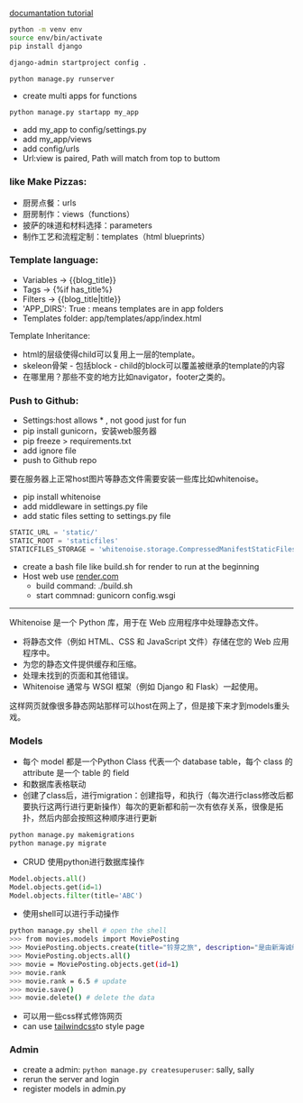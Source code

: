 [documantation tutorial](https://docs.djangoproject.com/en/5.0/intro/tutorial01/)

```bash
python -m venv env
source env/bin/activate
pip install django

django-admin startproject config .

python manage.py runserver
```

- create multi apps for functions

```bash
python manage.py startapp my_app
```

- add my_app to config/settings.py
- add my_app/views 
- add config/urls
- Url:view is paired, Path will match from top to buttom

### like Make Pizzas:

- 厨房点餐：urls
- 厨房制作：views（functions）
- 披萨的味道和材料选择：parameters
- 制作工艺和流程定制：templates（html blueprints）

### Template language:

- Variables -> {{blog_title}}
- Tags -> {%if has_title%}
- Filters -> {{blog_title|title}}
- 'APP_DIRS': True : means templates are in app folders
- Templates folder: app/templates/app/index.html

Template Inheritance:

- html的层级使得child可以复用上一层的template。
- skeleon骨架 - 包括block - child的block可以覆盖被继承的template的内容
- 在哪里用？那些不变的地方比如navigator，footer之类的。

### Push to Github:

- Settings:host allows * , not good just for fun
- pip install gunicorn，安装web服务器
- pip freeze > requirements.txt
- add ignore file
- push to Github repo

要在服务器上正常host图片等静态文件需要安装一些库比如whitenoise。

- pip install whitenoise
- add middleware in settings.py file
- add static files setting to settings.py file
```python
STATIC_URL = 'static/'
STATIC_ROOT = 'staticfiles'
STATICFILES_STORAGE = 'whitenoise.storage.CompressedManifestStaticFilesStorage'
```
- create a bash file like build.sh for render to run at the beginning
- Host web use [render.com](https://render.com/)
  - build command: ./build.sh
  - start commnad: gunicorn config.wsgi

---

Whitenoise 是一个 Python 库，用于在 Web 应用程序中处理静态文件。

- 将静态文件（例如 HTML、CSS 和 JavaScript 文件）存储在您的 Web 应用程序中。
- 为您的静态文件提供缓存和压缩。
- 处理未找到的页面和其他错误。
- Whitenoise 通常与 WSGI 框架（例如 Django 和 Flask）一起使用。

这样网页就像很多静态网站那样可以host在网上了，但是接下来才到models重头戏。

### Models

- 每个 model 都是一个Python Class 代表一个 database table，每个 class 的 attribute 是一个 table 的 field
- 和数据库表格联动
- 创建了class后，进行migration：创建指导，和执行（每次进行class修改后都要执行这两行进行更新操作）每次的更新都和前一次有依存关系，很像是拓扑，然后内部会按照这种顺序进行更新
```bash
python manage.py makemigrations
python manage.py migrate
```
- CRUD 使用python进行数据库操作
```python
Model.objects.all()
Model.objects.get(id=1)
Model.objects.filter(title='ABC')
```
- 使用shell可以进行手动操作
```bash
python manage.py shell # open the shell
>>> from movies.models import MoviePosting
>>> MoviePosting.objects.create(title="铃芽之旅", description="是由新海诚编剧兼执导的日本动画电影，于2022年11月11日在日本国内上映、隔年春季在海外上映。本片为新海诚第8部动画电影[16]，也是他继《你的名字》《天气之子》后，第三部牵涉灾难题材的电影，三片合称作新海诚的“灾难三部曲”。故事讲述少女岩户铃芽、与以关闭灾难之门为使命的“闭门师”宗像草太，为了关闭灾难之门展开一连串的冒险旅程。影片前导标语为“门的那一边，存在着一切的时间——”（扉の向こうには、すべての時間があった——），正式海报标语为“我出发了。”（行ってきます。）", comention="画面很美但是故事尚未达到心理预期，相比较之下还是喜欢你的名字。", rank=6)
>>> MoviePosting.objects.all()
>>> movie = MoviePosting.objects.get(id=1)
>>> movie.rank
>>> movie.rank = 6.5 # update
>>> movie.save()
>>> movie.delete() # delete the data
```
- 可以用一些css样式修饰网页
- can use [tailwindcss](https://tailwindcss.com/)to style page

### Admin

- create a admin: `python manage.py createsuperuser`: sally, sally
- rerun the server and login
- register models in admin.py
